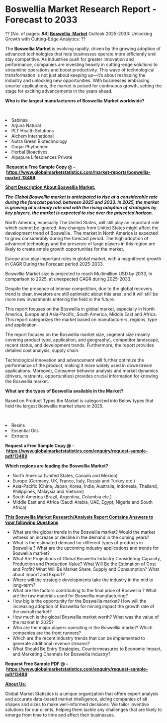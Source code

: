 <H1>Boswellia Market Research Report - Forecast to 2033</H1><p>?? [No. of pages:&nbsp;<strong><em>84</em></strong>]&nbsp;<strong><a href="https://www.globalmarketstatistics.com/market-reports/boswellia-market-13489">Boswellia &nbsp;Market</a></strong>&nbsp;Outlook 2025-2033: Unlocking Growth with Cutting-Edge Analytics: ??</p><p>The <strong>Boswellia Market</strong> is evolving rapidly, driven by the growing adoption of advanced technologies that help businesses operate more efficiently and stay competitive. As industries push for greater innovation and performance, companies are investing heavily in cutting-edge solutions to streamline operations and boost productivity. This wave of technological transformation is not just about keeping up&mdash;it&rsquo;s about reshaping the industry and unlocking new opportunities. With businesses embracing smarter applications, the market is poised for continuous growth, setting the stage for exciting advancements in the years ahead.</p><p><strong>Who is the largest manufacturers of Boswellia Market worldwide?</strong></p><p>&nbsp;<li>Sabinsa<li> Arjuna Natural<li> PLT Health Solutions<li> Alchem International<li> Nutra Green Biotechnology<li> Gurjar Phytochem<li> Herbal Bioactives<li> Alpspure Lifesciences Private</p><p>&nbsp;<strong>Request a Free Sample Copy @ -&nbsp;<a href="https://www.globalmarketstatistics.com/market-reports/boswellia-market-13489">https://www.globalmarketstatistics.com/market-reports/boswellia-market-13489</a></strong></p><p><strong><u>Short Description About Boswellia Market:</u></strong></p><p><strong><em>The Global Boswellia market is anticipated to rise at a considerable rate during the forecast period, between 2025 and 2033. In 2025, the market is growing at a steady rate and with the rising adoption of strategies by key players, the market is expected to rise over the projected horizon.</em></strong></p><p>North America, especially The United States, will still play an important role which cannot be ignored. Any changes from United States might affect the development trend of Boswellia . The market in North America is expected to grow considerably during the forecast period. The high adoption of advanced technology and the presence of large players in this region are likely to create ample growth opportunities for the market.</p><p>Europe also play important roles in global market, with a magnificent growth in CAGR During the Forecast period 2025-2033.</p><p>Boswellia Market size is projected to reach Multimillion USD by 2033, In comparison to 2025, at unexpected CAGR during 2025-2033.</p><p>Despite the presence of intense competition, due to the global recovery trend is clear, investors are still optimistic about this area, and it will still be more new investments entering the field in the future.</p><p>This report focuses on the Boswellia in global market, especially in North America, Europe and Asia-Pacific, South America, Middle East and Africa. This report categorizes the market based on manufacturers, regions, type and application.</p><p>The report focuses on the Boswellia market size, segment size (mainly covering product type, application, and geography), competitor landscape, recent status, and development trends. Furthermore, the report provides detailed cost analysis, supply chain.</p><p>Technological innovation and advancement will further optimize the performance of the product, making it more widely used in downstream applications. Moreover, Consumer behavior analysis and market dynamics (drivers, restraints, opportunities) provides crucial information for knowing the Boswellia market.</p><p><strong>What are the types of Boswellia available in the Market?</strong></p><p>Based on Product Types the Market is categorized into Below types that held the largest Boswellia market share in 2025.</p><p>&nbsp;<li>Resins<li> Essential Oils<li> Extracts&nbsp;</p><p><strong>Request a Free Sample Copy @ -&nbsp;<a href="https://www.globalmarketstatistics.com/enquiry/request-sample-pdf/13489">https://www.globalmarketstatistics.com/enquiry/request-sample-pdf/13489</a></strong></p><p><strong>Which regions are leading the Boswellia Market?</strong></p><ul><li>North America (United States, Canada and Mexico)</li><li>Europe (Germany, UK, France, Italy, Russia and Turkey etc.)</li><li>Asia-Pacific (China, Japan, Korea, India, Australia, Indonesia, Thailand, Philippines, Malaysia and Vietnam)</li><li>South America (Brazil, Argentina, Columbia etc.)</li><li>Middle East and Africa (Saudi Arabia, UAE, Egypt, Nigeria and South Africa)</li></ul><p><strong><u>This Boswellia Market Research/Analysis Report Contains Answers to your following Questions</u></strong></p><ul><li>What are the global trends in the Boswellia market? Would the market witness an increase or decline in the demand in the coming years?</li><li>What is the estimated demand for different types of products in Boswellia ? What are the upcoming industry applications and trends for Boswellia market?</li><li>What Are Projections of Global Boswellia Industry Considering Capacity, Production and Production Value? What Will Be the Estimation of Cost and Profit? What Will Be Market Share, Supply and Consumption? What about Import and Export?</li><li>Where will the strategic developments take the industry in the mid to long-term?</li><li>What are the factors contributing to the final price of Boswellia ? What are the raw materials used for Boswellia manufacturing?</li><li>How big is the opportunity for the Boswellia market? How will the increasing adoption of Boswellia for mining impact the growth rate of the overall market?</li><li>How much is the global Boswellia market worth? What was the value of the market In 2025?</li><li>Who are the major players operating in the Boswellia market? Which companies are the front runners?</li><li>Which are the recent industry trends that can be implemented to generate additional revenue streams?</li><li>What Should Be Entry Strategies, Countermeasures to Economic Impact, and Marketing Channels for Boswellia Industry?</li></ul><p><strong>Request Free Sample PDF @ -&nbsp;<a href="https://www.globalmarketstatistics.com/enquiry/request-sample-pdf/13489">https://www.globalmarketstatistics.com/enquiry/request-sample-pdf/13489</a></strong></p><p><strong><u>About Us:</u></strong></p><p>Global Market Statistics&nbsp;is a unique organization that offers expert analysis and accurate data-based market intelligence, aiding companies of all shapes and sizes to make well-informed decisions. We tailor inventive solutions for our clients, helping them tackle any challenges that are likely to emerge from time to time and affect their businesses.</p>
